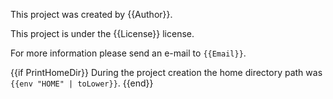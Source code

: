 This project was created by {{Author}}.

This project is under the {{License}} license.

For more information please send an e-mail to `{{Email}}`.

{{if PrintHomeDir}}
During the project creation the home directory path was `{{env "HOME" | toLower}}`.
{{end}}
